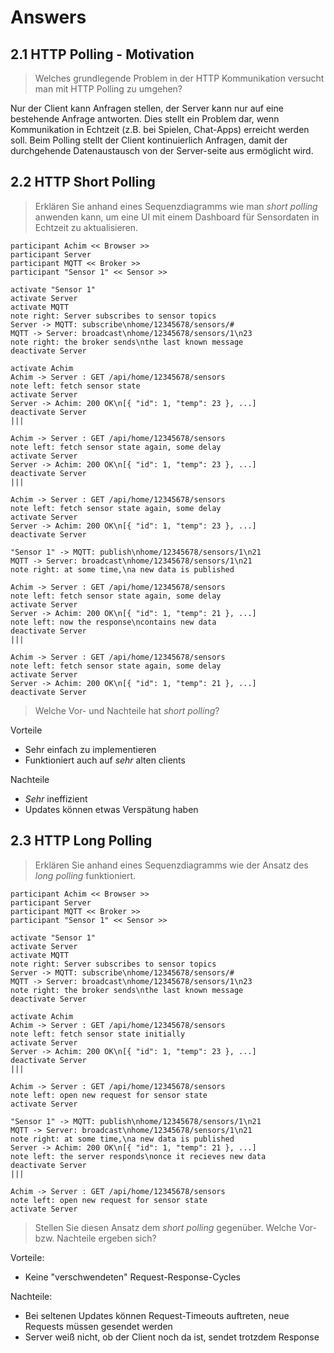 # Answers

## 2.1 HTTP Polling - Motivation

> Welches grundlegende Problem in der HTTP Kommunikation versucht man mit HTTP Polling zu umgehen?

Nur der Client kann Anfragen stellen, der Server kann nur auf eine bestehende Anfrage antworten.
Dies stellt ein Problem dar, wenn Kommunikation in Echtzeit (z.B. bei Spielen, Chat-Apps) erreicht werden soll.
Beim Polling stellt der Client kontinuierlich Anfragen, damit der durchgehende Datenaustausch von der Server-seite aus ermöglicht wird.

## 2.2 HTTP Short Polling

> Erklären Sie anhand eines Sequenzdiagramms wie man _short polling_ anwenden kann, um eine UI mit einem Dashboard für Sensordaten in Echtzeit zu aktualisieren.

```plantuml
participant Achim << Browser >>
participant Server
participant MQTT << Broker >>
participant "Sensor 1" << Sensor >>

activate "Sensor 1"
activate Server
activate MQTT
note right: Server subscribes to sensor topics
Server -> MQTT: subscribe\nhome/12345678/sensors/#
MQTT -> Server: broadcast\nhome/12345678/sensors/1\n23
note right: the broker sends\nthe last known message
deactivate Server

activate Achim
Achim -> Server : GET /api/home/12345678/sensors
note left: fetch sensor state
activate Server
Server -> Achim: 200 OK\n[{ "id": 1, "temp": 23 }, ...]
deactivate Server
|||

Achim -> Server : GET /api/home/12345678/sensors
note left: fetch sensor state again, some delay
activate Server
Server -> Achim: 200 OK\n[{ "id": 1, "temp": 23 }, ...]
deactivate Server
|||

Achim -> Server : GET /api/home/12345678/sensors
note left: fetch sensor state again, some delay
activate Server
Server -> Achim: 200 OK\n[{ "id": 1, "temp": 23 }, ...]
deactivate Server

"Sensor 1" -> MQTT: publish\nhome/12345678/sensors/1\n21
MQTT -> Server: broadcast\nhome/12345678/sensors/1\n21
note right: at some time,\na new data is published

Achim -> Server : GET /api/home/12345678/sensors
note left: fetch sensor state again, some delay
activate Server
Server -> Achim: 200 OK\n[{ "id": 1, "temp": 21 }, ...]
note left: now the response\ncontains new data
deactivate Server
|||

Achim -> Server : GET /api/home/12345678/sensors
note left: fetch sensor state again, some delay
activate Server
Server -> Achim: 200 OK\n[{ "id": 1, "temp": 21 }, ...]
deactivate Server

```

> Welche Vor- und Nachteile hat _short polling_?

Vorteile

-   Sehr einfach zu implementieren
-   Funktioniert auch auf _sehr_ alten clients

Nachteile

-   _Sehr_ ineffizient
-   Updates können etwas Verspätung haben

## 2.3 HTTP Long Polling

> Erklären Sie anhand eines Sequenzdiagramms wie der Ansatz des _long polling_ funktioniert.

```plantuml
participant Achim << Browser >>
participant Server
participant MQTT << Broker >>
participant "Sensor 1" << Sensor >>

activate "Sensor 1"
activate Server
activate MQTT
note right: Server subscribes to sensor topics
Server -> MQTT: subscribe\nhome/12345678/sensors/#
MQTT -> Server: broadcast\nhome/12345678/sensors/1\n23
note right: the broker sends\nthe last known message
deactivate Server

activate Achim
Achim -> Server : GET /api/home/12345678/sensors
note left: fetch sensor state initially
activate Server
Server -> Achim: 200 OK\n[{ "id": 1, "temp": 23 }, ...]
deactivate Server
|||

Achim -> Server : GET /api/home/12345678/sensors
note left: open new request for sensor state
activate Server

"Sensor 1" -> MQTT: publish\nhome/12345678/sensors/1\n21
MQTT -> Server: broadcast\nhome/12345678/sensors/1\n21
note right: at some time,\na new data is published
Server -> Achim: 200 OK\n[{ "id": 1, "temp": 21 }, ...]
note left: the server responds\nonce it recieves new data
deactivate Server
|||

Achim -> Server : GET /api/home/12345678/sensors
note left: open new request for sensor state
activate Server

```

> Stellen Sie diesen Ansatz dem _short polling_ gegenüber.
> Welche Vor- bzw. Nachteile ergeben sich?

Vorteile:

-   Keine "verschwendeten" Request-Response-Cycles

Nachteile:

-   Bei seltenen Updates können Request-Timeouts auftreten, neue Requests müssen gesendet werden
-   Server weiß nicht, ob der Client noch da ist, sendet trotzdem Response
